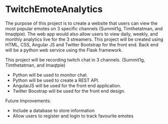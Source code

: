 # TwitchEmoteAnalytics

The purpose of this project is to create a website that users can view the most popular emotes on 3 specific channels (Summit1g, Timthetatman, and Imaqtpie). The web app would also allow users to view daily, weekly, and monthly analytics live for the 3 streamers. This project will be created using HTML, CSS, Angular JS and Twitter Bootstrap for the front end. Back end will be a python web service using the Flask framework.

This project will be recording twitch chat in 3 channels. (Summit1g, Timthetatman, and Imaqtpie)
- Python will be used to monitor chat.
- Python will be used to create a REST API.
- AngularJS will be used for the front end application.
- Twitter Boostrap will be used for the front end design.


Future Improvements:
- Include a database to store information
- Allow users to register and login to track favourite emotes
